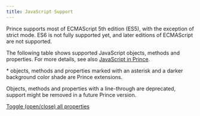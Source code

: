 ```yaml
---
title: JavaScript Support
---
```


<link rel="preconnect" href="https://fonts.googleapis.com">
<link rel="preconnect" href="https://fonts.gstatic.com" crossorigin>
<link href="https://fonts.googleapis.com/css2?family=Public+Sans:ital,wght@0,100..900;1,100..900&amp;display=swap" rel="stylesheet"/>

Prince supports most of ECMAScript 5th edition (ES5), with the exception of strict mode. ES6 is not fully supported yet, and later editions of ECMAScript are not supported.

The following table shows supported JavaScript objects, methods and properties. For more details, see also [JavaScript in Prince](javascript.md#javascript-in-prince).

\* objects, methods and properties marked with an asterisk and a darker background color shade are Prince extensions.

Objects, methods and properties <span class="dep">with a line-through</span> are deprecated, support might
be removed in a future Prince version.

<a href="#" id="toggle-js" onclick="javascript:toggleAllDetails('js'); return false;">Toggle (open/close) all properties</a>

<div class="js-overview level" id="js-support-table"></div>

<script src="/doc/assets/std.js"></script>
<script src="/doc/assets/std-annotated.js"></script>

<script>
var blacklistFullDesc = ['document.write', 'document.writeln'];
var blacklistPropName = ['constructor']; // It is everywhere..
var root = document.getElementById('js-support-table');
function buildSubTree(objReferenceList, objAnnotations, rootElm, actualParentObj, parentDescs) {
    for(var prop in objReferenceList) {
        if(blacklistPropName.indexOf(prop) > -1) {
            continue;
        }
        if(blacklistFullDesc.indexOf(parentDescs.join('.') + '.' + prop) > -1) {
            continue;
        }
        var obj = objReferenceList[prop];
        var annotations = objAnnotations ? objAnnotations[prop] : {};
        try{
            var theRealThing = actualParentObj[prop];
        }catch(e){}
        var hasChildren = Object.keys(obj).length > 0;
        var numArgs = 0;
        try{
            var numArgs = theRealThing && theRealThing.length || 0;
        }catch(e){}
        var thisDiv = add(rootElm, prop, annotations, typeof theRealThing, hasChildren, numArgs, parentDescs);
        thisDiv.className = 'level';
        if(annotations && annotations.ext) {
            thisDiv.className += ' ext';
        }
        if(annotations && annotations.dep) {
            thisDiv.className += ' dep';
        }
        if(thisDiv && hasChildren){
            buildSubTree(obj, annotations, thisDiv.appendChild(document.createElement('div')), theRealThing, parentDescs.concat([prop]));
        }
    }
}
function add(parent, thing, annotations, type, hasChildren, length, parentDescs) {
    if(parent.tagName.toUpperCase() === 'DIV'){
        var thisParent = parent.appendChild(document.createElement('details'));
        thisParent.className = 'details-' + type;
        var summary = document.createElement('summary');
        var theSummary = thisParent.appendChild(summary);
        if(parentDescs) {
            theId = parentDescs.join('.') + '.' + thing;
        } else {
            theId = thing;
        }
        summary.setAttribute("id", theId);
        if(theId == '.window') {
            var att = document.createAttribute('open');
            thisParent.setAttributeNode(att);
        }
        var c = theSummary.appendChild(document.createElement('code'))
        var b = c.appendChild(document.createElement('b')), div, span, ul, li, code;
        if(type === 'undefined') {
            type = '';
        }
        b.appendChild(document.createTextNode(thing));
        if ((annotations.type == 'function') || (type === 'function') || (annotations && annotations.arguments)) {
            var argslist = (annotations && annotations.arguments ? annotations.arguments.map(function(item) {return item.name}) : [])
            .join(', ');
            span = b.appendChild(document.createElement('span'));
            span.className = 'argslist';
            span.appendChild(document.createTextNode(argslist))
        }
        b.className = 'name';
        var selflink = document.createElement('a');
        selflink.setAttribute("href", "#" + parentDescs.join('.') + '.' + thing);
        selflink.setAttribute("class", "self-link");
        theSummary.appendChild(selflink);
        var div = document.createElement('div');
        var theDetailsDiv = thisParent.appendChild(div);
        if(annotations && annotations.type) {
            span = theDetailsDiv.appendChild(document.createElement('span'));
            span.className = 'type';
            span.appendChild(document.createTextNode(annotations.type));
        } else {
            span = theDetailsDiv.appendChild(document.createElement('span'));
            span.className = 'type';
            span.appendChild(document.createTextNode(type));
        }
        if(annotations && annotations.url) {
            div = theDetailsDiv.appendChild(document.createElement('div'));
            div.className = 'url-property';
            if(thing == 'cssFloat') {
                property = 'float';
            } else {
                property = thing.replace(/([A-Z])/g, '-$1').toLowerCase();
            }
            url = div.appendChild(document.createElement('a'));
            url.setAttribute("href", "/doc/css-props#prop-" + property);
            if(thing.indexOf("prince") > -1) {
                proptext = "-" + property;
            } else {
                proptext = property;
            }
            url.appendChild(document.createTextNode(proptext));
        }
        if(annotations && annotations.desc) {
            div = theDetailsDiv.appendChild(document.createElement('div'));
            div.className = 'desc';
            div.innerHTML = annotations.desc;
        }
        if(annotations && annotations.arguments && annotations.arguments.length) {
            var ul = theDetailsDiv.appendChild(document.createElement('ul'));
            ul.className = 'arguments';
            annotations.arguments.forEach(function (arg) {
                li = ul.appendChild(document.createElement('li'));
                div = li.appendChild(document.createElement('div'));
                li.className = 'argument';
                if(arg.name) {
                    div = li.appendChild(document.createElement('div'));
                    div.className = 'name level';
                    div.appendChild(document.createTextNode(arg.name));
                }
                if(arg.type) {
                    div = li.appendChild(document.createElement('div'));
                    div.className = 'type';
                    div.appendChild(document.createTextNode(arg.type));
                }
                if(arg.desc) {
                    div = li.appendChild(document.createElement('div'));
                    div.className = 'desc';
                    div.innerHTML = arg.desc;
                }
            });
        }
        if(annotations && annotations.returns) {
            div = theDetailsDiv.appendChild(document.createElement('div'));
            div.className = 'returns level';
            div.innerHTML = annotations.returns;
        }
        if(annotations && annotations.example) {
            example = theDetailsDiv.appendChild(document.createElement('div'));
            example.className = 'example';
            proglist = example.appendChild(document.createElement('div'));
            proglist.className = 'programlisting';
            code = proglist.appendChild(document.createElement('pre'));
            code.className = 'example level';
            code.language = 'javascript';
            code.appendChild(document.createTextNode(annotations.example));
            if (annotations && annotations.exampleReturn) {
                div = code.appendChild(document.createElement('div'));
                div.className = 'example-return';
                div.appendChild(document.createTextNode(annotations.exampleReturn));
            }
        }
        thisParent.className = type + (hasChildren ? ' children' : '');
        return thisParent;
    }
}
root = add(root, 'window', {desc: 'The global object', type: 'object'}, 'object', true, 0, ['']);
root = root.appendChild(document.createElement('div'));
buildSubTree(std, stdAnnotated, root, window, ['window']);
</script>

<script>
function toggleDetails() { if ((location.hash.indexOf('window.') == 1) || (location.hash.indexOf('prop-') == 1)) {
var prop = document.getElementById(location.hash.substr(1));
var parentDetails = [];
var parent = prop.parentNode;
while (parent) { if (parent.tagName === 'DETAILS') parentDetails.push(parent); parent = parent.parentNode; }
for (i = 0; i < parentDetails.length; i++) {
  parentDetails[i].setAttribute('open','')
}
prop.scrollIntoView();
}};
function toggleAllDetails(t) {
if (t == 'js') { var type = 'js-support-table' } else if (t == 'css') { var type = 'prop-list' };
var g = document.getElementById(type);
var d = g.getElementsByTagName('details');
var id = 'toggle-' + t;
var a = document.getElementById(id);
if ( a.hasAttribute('open') == false ) {
for (i=0; i < d.length; i++) {
  if ( d[i].classList.contains('dep') == false ) {
    d[i].setAttribute('open','');
    a.setAttribute('open','');
  }
}}
else if ( a.hasAttribute('open') == true ) {
for (i=0; i < d.length; i++) {
  d[i].removeAttribute('open');
  a.removeAttribute('open');
}}
if ( t == 'js' ) { document.getElementById('.window').parentElement.setAttribute('open','') }
}
window.addEventListener("load",  function() { toggleDetails(); });
window.addEventListener("hashchange", function() { toggleDetails(); });
</script>
